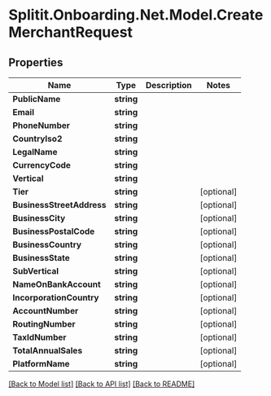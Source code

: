 # Splitit.Onboarding.Net.Model.CreateMerchantRequest

## Properties

Name | Type | Description | Notes
------------ | ------------- | ------------- | -------------
**PublicName** | **string** |  | 
**Email** | **string** |  | 
**PhoneNumber** | **string** |  | 
**CountryIso2** | **string** |  | 
**LegalName** | **string** |  | 
**CurrencyCode** | **string** |  | 
**Vertical** | **string** |  | 
**Tier** | **string** |  | [optional] 
**BusinessStreetAddress** | **string** |  | [optional] 
**BusinessCity** | **string** |  | [optional] 
**BusinessPostalCode** | **string** |  | [optional] 
**BusinessCountry** | **string** |  | [optional] 
**BusinessState** | **string** |  | [optional] 
**SubVertical** | **string** |  | [optional] 
**NameOnBankAccount** | **string** |  | [optional] 
**IncorporationCountry** | **string** |  | [optional] 
**AccountNumber** | **string** |  | [optional] 
**RoutingNumber** | **string** |  | [optional] 
**TaxIdNumber** | **string** |  | [optional] 
**TotalAnnualSales** | **string** |  | [optional] 
**PlatformName** | **string** |  | [optional] 

[[Back to Model list]](../README.md#documentation-for-models) [[Back to API list]](../README.md#documentation-for-api-endpoints) [[Back to README]](../README.md)

